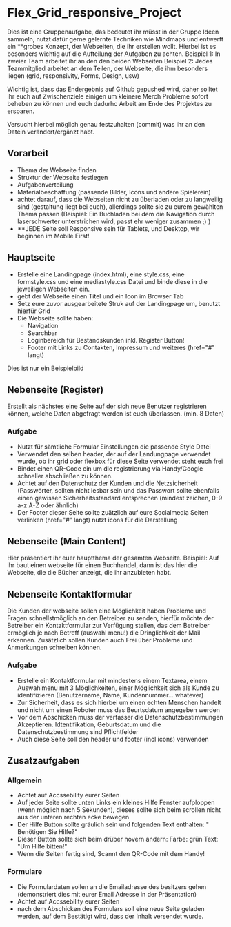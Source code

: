 # Flex_Grid_responsive_Project

Dies ist eine Gruppenaufgabe, das bedeutet ihr müsst in der Gruppe Ideen sammeln, nutzt dafür gerne gelernte Techniken wie Mindmaps und entwerft ein **grobes Konzept, der Webseiten, die ihr erstellen wollt. Hierbei ist es besonders wichtig auf die Aufteilung der Aufgaben zu achten.
Beispiel 1: In zweier Team arbeitet ihr an den den beiden Webseiten
Beispiel 2: Jedes Teammitglied arbeitet an dem Teilen, der Webseite, die ihm besonders liegen (grid, responsivity, Forms, Design, usw)

Wichtig ist, dass das Endergebnis auf Github gepushed wird, daher solltet ihr euch auf Zwischenziele einigen um kleinere Merch Probleme sofort beheben zu können und euch dadurhc Arbeit am Ende des Projektes zu ersparen.

Versucht hierbei möglich genau festzuhalten (commit) was ihr an den Datein verändert/ergänzt habt.

## Vorarbeit
- Thema der Webseite finden
- Struktur der Webseite festlegen
- Aufgabenverteilung
- Materialbeschaffung (passende Bilder, Icons und andere Spielerein)
- achtet darauf, dass die Webseiten nicht zu überladen oder zu langweilig sind (gestaltung liegt bei euch), allerdings sollte sie zu eurem gewählten Thema passen
(Beispiel: Ein Buchladen bei dem die Navigation durch laserschwerter unterstrichen wird, passt ehr weniger zusammen ;) )
- **JEDE Seite soll Responsive sein für Tablets, und Desktop, wir beginnen im Mobile First!

## Hauptseite
- Erstelle eine Landingpage (index.html), eine style.css, eine formstyle.css und eine mediastyle.css Datei und binde diese in die jeweiligen Webseiten ein.
- gebt der Webseite einen Titel und ein Icon im Browser Tab
- Setz eure zuvor ausgearbeitete Struk auf der Landingpage um, benutzt hierfür Grid
- Die Webseite sollte haben:
  - Navigation
  - Searchbar
  - Loginbereich für Bestandskunden inkl. Register Button!
  - Footer mit Links zu Contakten, Impressum und weiteres (href="#" langt)

Dies ist nur ein Beispielbild

## Nebenseite (Register)
 Erstellt als nächstes eine Seite auf der sich neue Benutzer registrieren können, welche Daten abgefragt werden ist euch überlassen. (min. 8 Daten)
 
 ### Aufgabe
 - Nutzt für sämtliche Formular Einstellungen die passende Style Datei
 - Verwendet den selben header, der auf der Landungpage verwendet wurde, ob ihr grid oder flexbox für diese Seite verwendet steht euch frei
 - Bindet einen QR-Code ein um die registrierung via Handy/Google schneller abschließen zu können.
 - Achtet auf den Datenschutz der Kunden und die Netzsicherheit (Passwörter, sollten nicht lesbar sein und das Passwort sollte ebenfalls einen gewissen Sicherheitsstandard entsprechen (mindest zeichen, 0-9 a-z A-Z oder ähnlich)
 - Der Footer dieser Seite sollte zuätzlich auf eure Socialmedia Seiten verlinken (href="#" langt) nutzt icons für die Darstellung


## Nebenseite (Main Content)
Hier präsentiert ihr euer hauptthema der gesamten Webseite.
Beispiel: Auf ihr baut einen webseite für einen Buchhandel, dann ist das hier die Webseite, die die Bücher anzeigt, die ihr anzubieten habt.




## Nebenseite Kontaktformular
Die Kunden der webseite sollen eine Möglichkeit haben Probleme und Fragen schnellstmöglich an den Betreiber zu senden, hierfür möchte der Betreiber ein Kontaktformular zur Verfügung stellen, das dem Betreiber ermöglich je nach Betreff (auswahl menu!) die Dringlichkeit der Mail erkennen. Zusätzlich sollen Kunden auch Frei über Probleme und Anmerkungen schreiben können.

### Aufgabe
- Erstelle ein Kontaktformular mit mindestens einem Textarea, einem Auswahlmenu mit 3 Möglichkeiten, einer Möglichkeit sich als Kunde zu identifizieren (Benutzername, Name, Kundennummer... whatever)
- Zur Sicherheit, dass es sich hierbei um einen echten Menschen handelt und nicht um einen Roboter muss das Beurtsdatum angegeben werden
- Vor dem Abschicken muss der verfasser die Datenschutzbestimmungen Akzeptieren. Idtentifikation, Geburtsdatum und die Datenschutzbestimmung sind Pflichtfelder
- Auch diese Seite soll den header und footer (incl icons) verwenden


## Zusatzaufgaben

### Allgemein
- Achtet auf Accssebility eurer Seiten
- Auf jeder Seite sollte unten Links ein kleines Hilfe Fenster aufploppen (wenn möglich nach 5 Sekunden), dieses sollte sich beim scrollen nicht aus der unteren rechten ecke bewegen
- Der Hilfe Button sollte gräulich sein und folgenden Text enthalten: " Benötigen Sie Hilfe?"
- Dieser Button sollte sich beim drüber hovern ändern: Farbe: grün Text: "Um Hilfe bitten!"
- Wenn die Seiten fertig sind, Scannt den QR-Code mit dem Handy!


### Formulare
- Die Formulardaten sollen an die Emailadresse des besitzers gehen (demonstriert dies mit eurer Email Adresse in der Präsentation)
- Achtet auf Accssebility eurer Seiten
- nach dem Abschicken des Formulars soll eine neue Seite geladen werden, auf dem Bestätigt wird, dass der Inhalt versendet wurde.

